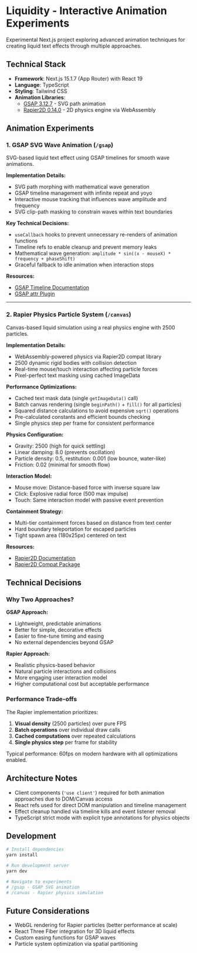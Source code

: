# Liquidity - Interactive Animation Experiments

Experimental Next.js project exploring advanced animation techniques for creating liquid text effects through multiple approaches.

## Technical Stack

- **Framework**: Next.js 15.1.7 (App Router) with React 19
- **Language**: TypeScript
- **Styling**: Tailwind CSS
- **Animation Libraries**: 
  - [GSAP 3.12.7](https://greensock.com/gsap/) - SVG path animation
  - [Rapier2D 0.14.0](https://rapier.rs/) - 2D physics engine via WebAssembly

## Animation Experiments

### 1. GSAP SVG Wave Animation (`/gsap`)

SVG-based liquid text effect using GSAP timelines for smooth wave animations.

**Implementation Details:**
- SVG path morphing with mathematical wave generation
- GSAP timeline management with infinite repeat and yoyo
- Interactive mouse tracking that influences wave amplitude and frequency
- SVG clip-path masking to constrain waves within text boundaries

**Key Technical Decisions:**
- `useCallback` hooks to prevent unnecessary re-renders of animation functions
- Timeline refs to enable cleanup and prevent memory leaks
- Mathematical wave generation: `amplitude * sin((x - mouseX) * frequency + phaseShift)`
- Graceful fallback to idle animation when interaction stops

**Resources:**
- [GSAP Timeline Documentation](https://greensock.com/docs/v3/GSAP/gsap.timeline())
- [GSAP attr Plugin](https://greensock.com/docs/v3/Plugins/AttrPlugin)

---

### 2. Rapier Physics Particle System (`/canvas`)

Canvas-based liquid simulation using a real physics engine with 2500 particles.

**Implementation Details:**
- WebAssembly-powered physics via Rapier2D compat library
- 2500 dynamic rigid bodies with collision detection
- Real-time mouse/touch interaction affecting particle forces
- Pixel-perfect text masking using cached ImageData

**Performance Optimizations:**
- Cached text mask data (single `getImageData()` call)
- Batch canvas rendering (single `beginPath()` + `fill()` for all particles)
- Squared distance calculations to avoid expensive `sqrt()` operations
- Pre-calculated constants and efficient bounds checking
- Single physics step per frame for consistent performance

**Physics Configuration:**
- Gravity: 2500 (high for quick settling)
- Linear damping: 8.0 (prevents oscillation)
- Particle density: 0.5, restitution: 0.001 (low bounce, water-like)
- Friction: 0.02 (minimal for smooth flow)

**Interaction Model:**
- Mouse move: Distance-based force with inverse square law
- Click: Explosive radial force (500 max impulse)
- Touch: Same interaction model with passive event prevention

**Containment Strategy:**
- Multi-tier containment forces based on distance from text center
- Hard boundary teleportation for escaped particles
- Tight spawn area (180x25px) centered on text

**Resources:**
- [Rapier2D Documentation](https://rapier.rs/docs/user_guides/javascript/getting_started_js/)
- [Rapier2D Compat Package](https://www.npmjs.com/package/@dimforge/rapier2d-compat)

## Technical Decisions

### Why Two Approaches?

**GSAP Approach:**
- Lightweight, predictable animations
- Better for simple, decorative effects
- Easier to fine-tune timing and easing
- No external dependencies beyond GSAP

**Rapier Approach:**
- Realistic physics-based behavior
- Natural particle interactions and collisions
- More engaging user interaction model
- Higher computational cost but acceptable performance

### Performance Trade-offs

The Rapier implementation prioritizes:
1. **Visual density** (2500 particles) over pure FPS
2. **Batch operations** over individual draw calls
3. **Cached computations** over repeated calculations
4. **Single physics step** per frame for stability

Typical performance: 60fps on modern hardware with all optimizations enabled.

## Architecture Notes

- Client components (`'use client'`) required for both animation approaches due to DOM/Canvas access
- React refs used for direct DOM manipulation and timeline management
- Effect cleanup handled via timeline kills and event listener removal
- TypeScript strict mode with explicit type annotations for physics objects

## Development

```bash
# Install dependencies
yarn install

# Run development server
yarn dev

# Navigate to experiments
# /gsap - GSAP SVG animation
# /canvas - Rapier physics simulation
```

## Future Considerations

- WebGL rendering for Rapier particles (better performance at scale)
- React Three Fiber integration for 3D liquid effects
- Custom easing functions for GSAP waves
- Particle system optimization via spatial partitioning
